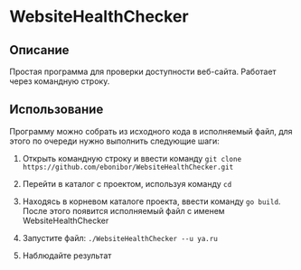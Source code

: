 # WebsiteHealthChecker

## Описание
Простая программа для проверки доступности веб-сайта. Работает через командную строку.

## Использование
Программу можно собрать из исходного кода в исполняемый файл, для этого по очереди нужно выполнить следующие шаги:

1. Открыть командную строку и ввести команду `git clone https://github.com/ebonibor/WebsiteHealthChecker.git`
2. Перейти в каталог с проектом, используя команду `cd`
3. Находясь в корневом каталоге проекта, ввести команду `go build`. После этого появится исполняемый файл с именем WebsiteHealthChecker

4. Запустите файл: `./WebsiteHealthChecker --u ya.ru`
5. Наблюдайте результат
